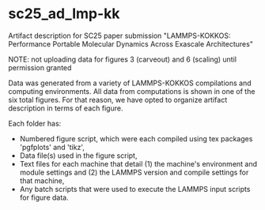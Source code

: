 # sc25_ad_lmp-kk
Artifact description for SC25 paper submission "LAMMPS-KOKKOS: Performance Portable Molecular Dynamics Across Exascale Architectures"

NOTE: not uploading data for figures 3 (carveout) and 6 (scaling) until permission granted

Data was generated from a variety of LAMMPS-KOKKOS compilations and computing environments. 
All data from computations is shown in one of the six total figures. 
For that reason, we have opted to organize artifact description in terms of each figure.

Each folder has:
- Numbered figure script, which were each compiled using tex packages 'pgfplots' and 'tikz',
- Data file(s) used in the figure script,
- Text files for each machine that detail (1) the machine's environment and module settings and (2) the LAMMPS version and compile settings for that machine,
- Any batch scripts that were used to execute the LAMMPS input scripts for figure data.
